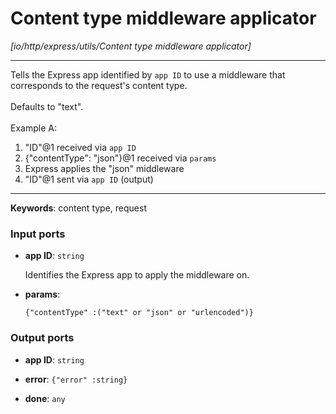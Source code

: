 # Content type middleware applicator

_[io/http/express/utils/Content type middleware applicator]_

---

Tells the Express app identified by `app ID` to use a middleware that corresponds to the request's content type.<br>
<br>
Defaults to "text".<br>
<br>
Example A:<br>
1. "ID"@1 received via `app ID`<br>
2. {"contentType": "json"}@1 received via `params`<br>
3. Express applies the "json" middleware<br>
4. "ID"@1 sent via `app ID` (output)<br>

---

__Keywords__: content type, request

### Input ports

* __app ID__: ` string `

    Identifies the Express app to apply the middleware on.<br>


* __params__: 
    ```
    {"contentType" :("text" or "json" or "urlencoded")}
    ```

### Output ports

* __app ID__: ` string `


* __error__: ` {"error" :string} `


* __done__: ` any `

